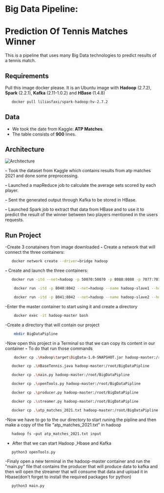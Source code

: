 
# Big Data Pipeline: 
# Prediction Of Tennis Matches Winner

This is a pipeline that uses many Big Data technologies to predict results of a tennis match.

## Requirements
Pull this image docker please. It is an Ubuntu image with **Hadoop** (2.7.2), **Spark** (2.2.1), **Kafka** (2.11-1.0.2) and **HBase** (1.4.8) 
```bash
   docker pull liliasfaxi/spark-hadoop:hv-2.7.2
``` 

## Data
- We took the date from Kaggle: **ATP  Matches**.
- The table consists of **900** lines.


## Architecture
![Architecture](https://user-images.githubusercontent.com/62619786/168388800-fbf15de1-cc8a-4fe3-98ad-c15d9763d567.PNG)

**-** Took the dataset from Kaggle which contains results from atp matches 2021 and done some preprocessing.

**-** Launched a mapReduce job to calculate the average sets scored by each player.

**-** Sent the generated output through Kafka to be stored in HBase.

**-** Launched Spark job to extract that data from HBase and to use it to predict the result of the winner  between two players mentioned in the users requests.


## Run Project
-Create 3 conatainers from image downloaded
**-** Create a network that will connect the three containers:
```bash
   docker network create --driver=bridge hadoop
``` 
**-** Create and launch the three containers:
```bash
   docker run -itd --net=hadoop -p 50070:50070 -p 8088:8088 -p 7077:7077 -p 16010:16010 --name hadoop-master --hostname hadoop-master liliasfaxi/spark-hadoop:hv-2.7.2
``` 
```bash
    docker run -itd -p 8040:8042 --net=hadoop --name hadoop-slave1 --hostname hadoop-slave1  liliasfaxi/spark-hadoop:hv-2.7.2
``` 
```bash
    docker run -itd -p 8041:8042 --net=hadoop --name hadoop-slave2 --hostname hadoop-slave2 liliasfaxi/spark-hadoop:hv-2.7.2
``` 
-Enter the master container to start using it and create  a directory
```bash
    docker exec -it hadoop-master bash
``` 
-Create  a directory that will contain our project
```bash
    mkdir BigDataPipline
``` 
-Now open  this project in a Terminal so that we can copy its content in our container
**-** To do that run those commands 
```bash
    docker cp .\Hadoop\target\BigData-1.0-SNAPSHOT.jar hadoop-master:/root/BigDataPipline
``` 
```bash
   docker cp .\HBaseTennis.java hadoop-master:/root/BigDataPipline
``` 
```bash
   docker cp .\main.py hadoop-master:/root/BigDataPipline 
``` 
```bash
   docker cp .\openTools.py hadoop-master:/root/BigDataPipline 
``` 
```bash
   docker cp .\producer.py hadoop-master:/root/BigDataPipline 
``` 
```bash
   docker cp .\streamer.py hadoop-master:/root/BigDataPipline 
``` 
```bash
   docker cp .\atp_matches_2021.txt hadoop-master:/root/BigDataPipline
``` 
-Now we have to go to the our directory to start runing the pipline and then make a copy of the file "atp_matches_2021.txt" in hadoop 
```bash
   hadoop fs –put atp_matches_2021.txt input
``` 
- After that we can start Hadoop ,Hbase and Kafka  
```bash
   python3 openTools.py
``` 
-Finaly open a new terminal in the hadoop-master container and run the "main.py" file  that contains the producer that will produce data to kafka and then will open the streamer that will consume that data and upload it in Hbase(don't forget to install the required packages for python)
```bash
   python3 main.py
``` 




